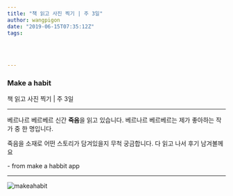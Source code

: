 ```yaml
---
title: "책 읽고 사진 찍기 | 주 3일"
author: wangpigon
date: "2019-06-15T07:35:12Z"
tags:
  
  
  
  
---
```

### Make a habit

책 읽고 사진 찍기 | 주 3일

---

베르나르 베르베르 신간 **죽음**을 읽고 있습니다. 베르나르 베르베르는 제가 좋아하는 작가 중 한 명입니다.

죽음을 소재로 어떤 스토리가 담겨있을지 무척 궁금합니다. 다 읽고 나서 후기 남겨볼께요

\- from make a habbit app

---

![makeahabit](https://steemitimages.com/300x0/https://s3.ap-northeast-2.amazonaws.com/img.passionbull.net/public/wangpigon/1560584110.jpg)